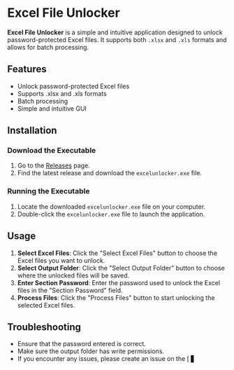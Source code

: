 # Excel File Unlocker

**Excel File Unlocker** is a simple and intuitive application designed to unlock password-protected Excel files. It supports both `.xlsx` and `.xls` formats and allows for batch processing.

## Features

- Unlock password-protected Excel files
- Supports .xlsx and .xls formats
- Batch processing
- Simple and intuitive GUI

## Installation

### Download the Executable

1. Go to the [Releases](https://github.com/swarnimlovesyou/excelunlocker/releases) page.
2. Find the latest release and download the `excelunlocker.exe` file.

### Running the Executable

1. Locate the downloaded `excelunlocker.exe` file on your computer.
2. Double-click the `excelunlocker.exe` file to launch the application.

## Usage

1. **Select Excel Files**: Click the "Select Excel Files" button to choose the Excel files you want to unlock.
2. **Select Output Folder**: Click the "Select Output Folder" button to choose where the unlocked files will be saved.
3. **Enter Section Password**: Enter the password used to unlock the Excel files in the "Section Password" field.
4. **Process Files**: Click the "Process Files" button to start unlocking the selected Excel files.

## Troubleshooting

- Ensure that the password entered is correct.
- Make sure the output folder has write permissions.
- If you encounter any issues, please create an issue on the [ ▋

